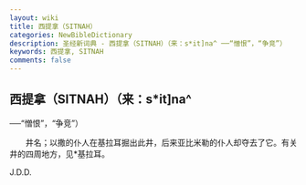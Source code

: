 ```yaml
---
layout: wiki
title: 西提拿（SITNAH）
categories: NewBibleDictionary
description: 圣经新词典 - 西提拿（SITNAH）（来：s*it]na^ ──“憎恨”，“争竞”）
keywords: 西提拿, SITNAH
comments: false
---
```


## 西提拿（SITNAH）（来：s*it]na^

──“憎恨”，“争竞”）

　　井名；以撒的仆人在基拉耳掘出此井，后来亚比米勒的仆人却夺去了它。有关井的四周地方，见*基拉耳。

J.D.D.








